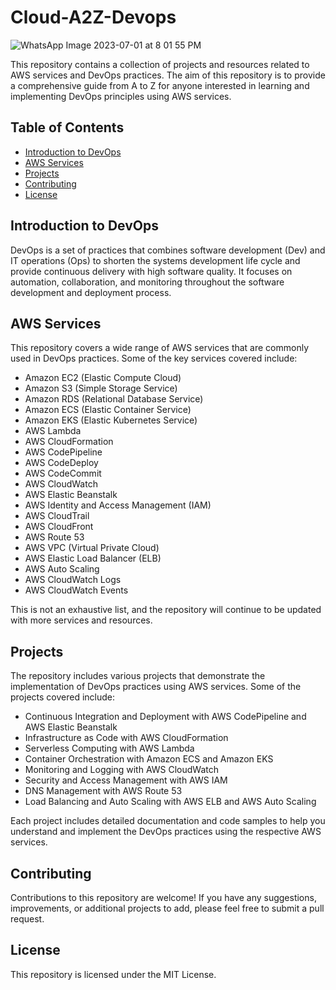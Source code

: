 # Cloud-A2Z-Devops

![WhatsApp Image 2023-07-01 at 8 01 55 PM](https://github.com/Vikash-8090-Yadav/Cloud-A2Z-Devops/assets/85225156/e940a44b-ac8e-4c32-a724-555fb3a3ac3e)


This repository contains a collection of projects and resources related to AWS services and DevOps practices. The aim of this repository is to provide a comprehensive guide from A to Z for anyone interested in learning and implementing DevOps principles using AWS services.

## Table of Contents
- [Introduction to DevOps](#introduction-to-devops)
- [AWS Services](#aws-services)
- [Projects](#projects)
- [Contributing](#contributing)
- [License](#license)

## Introduction to DevOps
DevOps is a set of practices that combines software development (Dev) and IT operations (Ops) to shorten the systems development life cycle and provide continuous delivery with high software quality. It focuses on automation, collaboration, and monitoring throughout the software development and deployment process.

## AWS Services
This repository covers a wide range of AWS services that are commonly used in DevOps practices. Some of the key services covered include:

- Amazon EC2 (Elastic Compute Cloud)
- Amazon S3 (Simple Storage Service)
- Amazon RDS (Relational Database Service)
- Amazon ECS (Elastic Container Service)
- Amazon EKS (Elastic Kubernetes Service)
- AWS Lambda
- AWS CloudFormation
- AWS CodePipeline
- AWS CodeDeploy
- AWS CodeCommit
- AWS CloudWatch
- AWS Elastic Beanstalk
- AWS Identity and Access Management (IAM)
- AWS CloudTrail
- AWS CloudFront
- AWS Route 53
- AWS VPC (Virtual Private Cloud)
- AWS Elastic Load Balancer (ELB)
- AWS Auto Scaling
- AWS CloudWatch Logs
- AWS CloudWatch Events

This is not an exhaustive list, and the repository will continue to be updated with more services and resources.

## Projects
The repository includes various projects that demonstrate the implementation of DevOps practices using AWS services. Some of the projects covered include:

- Continuous Integration and Deployment with AWS CodePipeline and AWS Elastic Beanstalk
- Infrastructure as Code with AWS CloudFormation
- Serverless Computing with AWS Lambda
- Container Orchestration with Amazon ECS and Amazon EKS
- Monitoring and Logging with AWS CloudWatch
- Security and Access Management with AWS IAM
- DNS Management with AWS Route 53
- Load Balancing and Auto Scaling with AWS ELB and AWS Auto Scaling

Each project includes detailed documentation and code samples to help you understand and implement the DevOps practices using the respective AWS services.

## Contributing
Contributions to this repository are welcome! If you have any suggestions, improvements, or additional projects to add, please feel free to submit a pull request.

## License
This repository is licensed under the MIT License.
